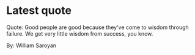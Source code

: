 # Latest quote 

Quote: Good people are good because they've come to wisdom through failure. We get very little wisdom from success, you know. 

By: William Saroyan